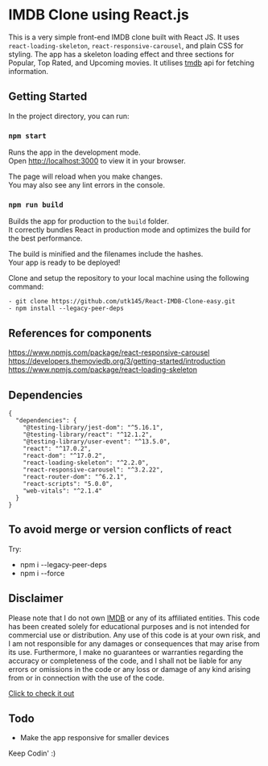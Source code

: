 # IMDB Clone using React.js

This is a very simple front-end IMDB clone built with React JS. It uses `react-loading-skeleton`, `react-responsive-carousel`, and plain CSS for styling. The app has a skeleton loading effect and three sections for Popular, Top Rated, and Upcoming movies. It utilises [tmdb](https://developers.themoviedb.org/3/getting-started/introduction) api for fetching information. 

## Getting Started

In the project directory, you can run:

### `npm start`

Runs the app in the development mode.\
Open [http://localhost:3000](http://localhost:3000) to view it in your browser.

The page will reload when you make changes.\
You may also see any lint errors in the console.



### `npm run build`

Builds the app for production to the `build` folder.\
It correctly bundles React in production mode and optimizes the build for the best performance.

The build is minified and the filenames include the hashes.\
Your app is ready to be deployed!


Clone and setup the repository to your local machine using the following command:

    - git clone https://github.com/utk145/React-IMDB-Clone-easy.git
    - npm install --legacy-peer-deps
 
## References for components
https://www.npmjs.com/package/react-responsive-carousel
https://developers.themoviedb.org/3/getting-started/introduction
https://www.npmjs.com/package/react-loading-skeleton


## Dependencies

```
{
  "dependencies": {
    "@testing-library/jest-dom": "^5.16.1",
    "@testing-library/react": "^12.1.2",
    "@testing-library/user-event": "^13.5.0",
    "react": "^17.0.2",
    "react-dom": "^17.0.2",
    "react-loading-skeleton": "^2.2.0",
    "react-responsive-carousel": "^3.2.22",
    "react-router-dom": "^6.2.1",
    "react-scripts": "5.0.0",
    "web-vitals": "^2.1.4"
  }
}

```

## To avoid merge or version conflicts of react 

Try:

- npm i --legacy-peer-deps
- npm i --force


## Disclaimer

Please note that I do not own [IMDB](imdb.com) or any of its affiliated entities. This code has been created solely for educational purposes and is not intended for commercial use or distribution. Any use of this code is at your own risk, and I am not responsible for any damages or consequences that may arise from its use. Furthermore, I make no guarantees or warranties regarding the accuracy or completeness of the code, and I shall not be liable for any errors or omissions in the code or any loss or damage of any kind arising from or in connection with the use of the code.


[Click to check it out]()


## Todo

- Make the app responsive for smaller devices


Keep Codin' :)
